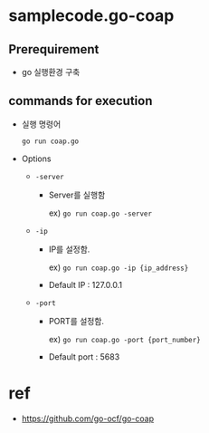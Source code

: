 # samplecode.go-coap

## Prerequirement

- go 실행환경 구축

## commands for execution

- 실행 명령어 

  ```bash
  go run coap.go
  ```

- Options

  - `-server`

    - Server를 실행함

      ex) `go run coap.go -server`

  - `-ip`

    - IP를 설정함. 

      ex) `go run coap.go -ip {ip_address}`

    - Default IP : 127.0.0.1

  - `-port`

    - PORT를 설정함. 

      ex) `go run coap.go -port {port_number}`

    - Default port : 5683 

# ref
- https://github.com/go-ocf/go-coap